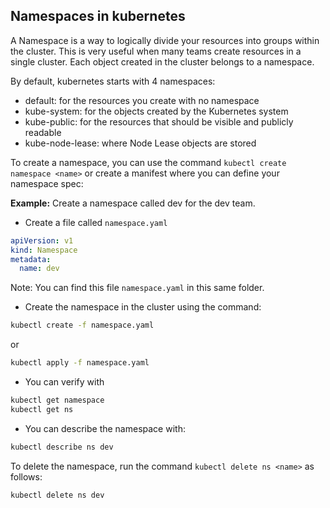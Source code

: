 ## Namespaces in kubernetes
A Namespace is a way to logically divide your resources into groups within the cluster. This is very useful when many teams create resources in a single cluster. 
Each object created in the cluster belongs to a namespace.

By default, kubernetes starts with 4 namespaces:
- default: for the resources you create with no namespace 
- kube-system: for the objects created by the Kubernetes system 
- kube-public: for the resources that should be visible and publicly readable
- kube-node-lease: where Node Lease objects are stored

To create a namespace, you can use the command `kubectl create namespace <name>` or create a manifest where you can define your namespace spec:

**Example:** Create a namespace called dev for the dev team. 
- Create a file called `namespace.yaml` 

```yaml
apiVersion: v1
kind: Namespace
metadata:
  name: dev
```
Note: You can find this file `namespace.yaml` in this same folder.
- Create the namespace in the cluster using the command:
```bash
kubectl create -f namespace.yaml
``` 

or 

```bash
kubectl apply -f namespace.yaml
```

- You can verify with

```bash
kubectl get namespace
kubectl get ns
```

- You can describe the namespace with:

```bash
kubectl describe ns dev
```

To delete the namespace, run the command `kubectl delete ns <name>` as follows:

```bash
kubectl delete ns dev
```